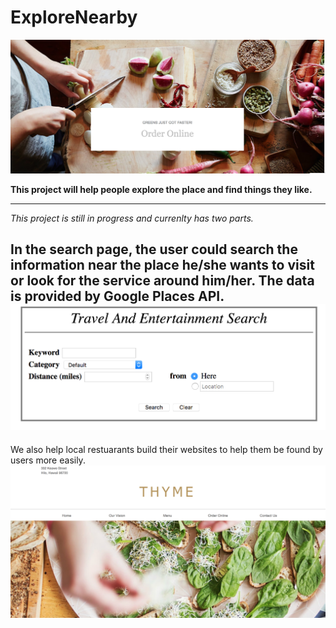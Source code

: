 # ExploreNearby

![alt text](https://github.com/QiWong/ExploreNearby/blob/master/exampleImg/example1.png?raw=true "My project demo picture")

**This project will help people explore the place and find things they like.**



---

*This project is still in progress and currenlty has two parts.*

In the search page, the user could search the information near the place he/she wants to visit or look for the service around him/her. The data is provided by Google Places API.
![alt text](https://github.com/QiWong/ExploreNearby/blob/master/exampleImg/example2.png?raw=true "My project demo picture")
---


We also help local restuarants build their websites to help them be found by users more easily.
![alt text](https://github.com/QiWong/ExploreNearby/blob/master/exampleImg/example3.png?raw=true "My project demo picture")
